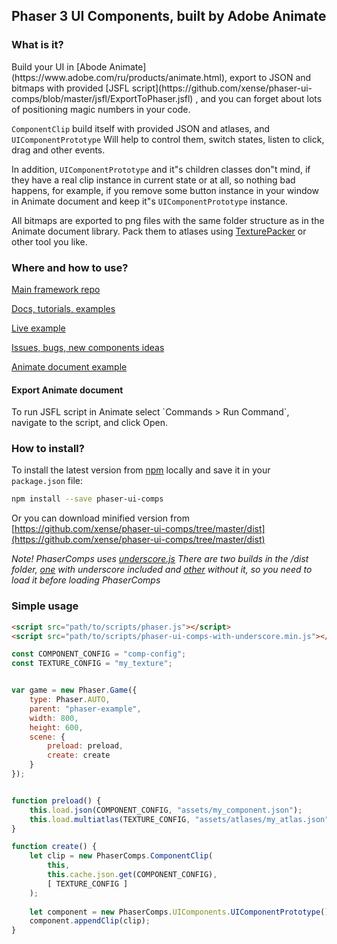 ﻿Phaser 3 UI Components, built by Adobe Animate
----
<h3>What is it?</h3>
Build your UI in [Abode Animate](https://www.adobe.com/ru/products/animate.html), 
export to JSON and bitmaps with provided 
[JSFL script](https://github.com/xense/phaser-ui-comps/blob/master/jsfl/ExportToPhaser.jsfl) 
, and you can forget about lots of positioning magic numbers in your code.

`ComponentClip` build itself with provided JSON and atlases, 
and `UIComponentPrototype` Will help to control them, switch states, 
listen to click, drag and other events.

In addition, `UIComponentPrototype` and it"s children classes don"t mind, 
if they have a real clip instance in current state or at all,
so nothing bad happens, for example, if you remove some button instance in your window in 
Animate document and keep it"s `UIComponentPrototype` instance.

All bitmaps are exported to png files with the same folder structure 
as in the Animate document library. Pack them to atlases using
[TexturePacker](https://www.codeandweb.com/texturepacker) or other tool you like.

<h3>Where and how to use?</h3>

[Main framework repo](https://github.com/xense/phaser-ui-comps)

[Docs, tutorials, examples](https://xense.github.io/phaser-ui-comps-docs)

[Live example](https://xense.github.io/phaser-ui-comps-docs/tutorial-showcase.html)

[Issues, bugs, new components ideas](https://github.com/xense/phaser-ui-comps/issues)

[Animate document example](https://github.com/xense/phaser-ui-comps-docs/tree/master/examples/xfl/)

<h4>Export Animate document</h4>
To run JSFL script in Animate select `Commands > Run Command`, 
navigate to the script, and click Open.

<h3>How to install?</h3>

To install the latest version from 
[npm](https://www.npmjs.com)
locally and save it in your `package.json` file:
```bash
npm install --save phaser-ui-comps 
```

Or you can download minified version from 
[https://github.com/xense/phaser-ui-comps/tree/master/dist](https://github.com/xense/phaser-ui-comps/tree/master/dist)

*Note!*
*PhaserComps uses [underscore.js](https://underscorejs.org/)
There are two builds in the /dist folder, 
[one](https://github.com/xense/phaser-ui-comps/blob/master/dist/phaser-ui-comps-with-underscore.min.js) 
with underscore included and 
[other](https://github.com/xense/phaser-ui-comps/blob/master/dist/phaser-ui-comps.min.js) 
without it, so you need to load it before loading PhaserComps* 

<h3>Simple usage</h3>

```html
<script src="path/to/scripts/phaser.js"></script>
<script src="path/to/scripts/phaser-ui-comps-with-underscore.min.js"></script>
```

```javascript
const COMPONENT_CONFIG = "comp-config";
const TEXTURE_CONFIG = "my_texture";


var game = new Phaser.Game({
    type: Phaser.AUTO,
    parent: "phaser-example",
    width: 800,
    height: 600,
    scene: {
        preload: preload,
        create: create
    }
});


function preload() {
    this.load.json(COMPONENT_CONFIG, "assets/my_component.json");
    this.load.multiatlas(TEXTURE_CONFIG, "assets/atlases/my_atlas.json", "assets/atlases/");
}

function create() {
    let clip = new PhaserComps.ComponentClip(
        this, 
        this.cache.json.get(COMPONENT_CONFIG), 
        [ TEXTURE_CONFIG ]
    );
    
    let component = new PhaserComps.UIComponents.UIComponentPrototype();
    component.appendClip(clip);
}
```